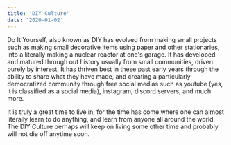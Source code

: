 ```yaml
---
title: 'DIY Culture'
date: '2020-01-02'
---
```


Do It Yourself, also known as DIY has evolved from making small projects such as making small decorative items using paper and other stationaries, into a literally making a nuclear reactor at one's garage. It has developed and matured through out history usually from small communities, driven purely by interest. It has thriven best in these past early years through the ability to share what they have made, and creating a particularly democratized community through free social medias such as youtube (yes, it is classified as a social media), instagram, discord servers, and much more.

It is truly a great time to live in, for the time has come where one can almost literally learn to do anything, and learn from anyone all around the world. The DIY Culture perhaps will keep on living some other time and probably will not die off anytime soon.